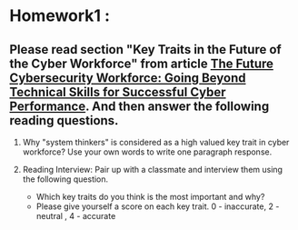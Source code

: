# Homework1 :

## Please read section "Key Traits in the Future of the Cyber Workforce" from article [The Future Cybersecurity Workforce: Going Beyond Technical Skills for Successful Cyber Performance](https://www.frontiersin.org/articles/10.3389/fpsyg.2018.00744/full#h7). And then answer the following reading questions. 

1. Why "system thinkers" is considered as a high valued key trait in cyber workforce?  Use your own words to write one paragraph response. 


2. Reading Interview: Pair up with a classmate and interview them using the following question. 
      * Which key traits do you think is the most important and why?
      * Please give yourself a score on each key trait.    0 - inaccurate, 2 - neutral , 4 - accurate
      
      

## 
